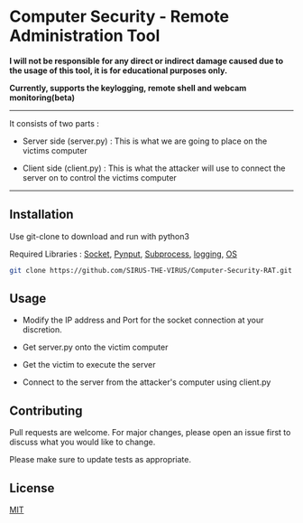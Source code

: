 # Computer Security - Remote Administration Tool

**I will not be responsible for any direct or indirect damage caused due to the usage of this tool, it is for educational purposes only.**

**Currently, supports the keylogging, remote shell and webcam monitoring(beta)**

***

It consists of two parts :

* Server side (server.py) : This is what we are going to place on the victims computer

* Client side (client.py) : This is what the attacker will use to connect the server on to control the victims computer

****

## Installation

Use git-clone to download and run with python3

Required Libraries : [Socket](https://docs.python.org/3/library/socket.html), [Pynput](https://pypi.org/project/pynput/), [Subprocess](https://docs.python.org/3/library/subprocess.html), [logging](https://docs.python.org/3/library/logging.html), [OS](https://docs.python.org/3/library/os.html)

```bash
git clone https://github.com/SIRUS-THE-VIRUS/Computer-Security-RAT.git
```

## Usage

* Modify the IP address and Port for the socket connection at your discretion. 

* Get server.py onto the victim computer

* Get the victim to execute the server

* Connect to the server from the attacker's computer using client.py



## Contributing
Pull requests are welcome. For major changes, please open an issue first to discuss what you would like to change.

Please make sure to update tests as appropriate.

## License
[MIT](https://choosealicense.com/licenses/mit/)
